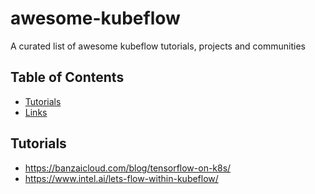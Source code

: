 # awesome-kubeflow
A curated list of awesome kubeflow tutorials, projects and communities


## Table of Contents

- [Tutorials](#tutorials)
- [Links](#links)

## Tutorials
- https://banzaicloud.com/blog/tensorflow-on-k8s/
- https://www.intel.ai/lets-flow-within-kubeflow/
